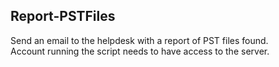 ## Report-PSTFiles
Send an email to the helpdesk with a report of PST files found.  
Account running the script needs to have access to the server.
